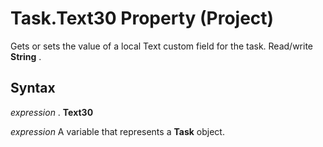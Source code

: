 
# Task.Text30 Property (Project)

Gets or sets the value of a local Text custom field for the task. Read/write  **String** .


## Syntax

 _expression_ . **Text30**

 _expression_ A variable that represents a **Task** object.

